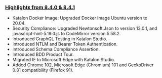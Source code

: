 ### [Highlights from 8.4.0 & 8.4.1](https://docs.katalon.com/katalon-studio/new/version-8x.html)

* Katalon Docker Image: Upgraded Docker image Ubuntu version to 20.04.
* Security Compliance: Upgraded Newtonsoft.Json to version 13.0.1, and javascript-hint-5.19.0.js to CodeMirror version 5.58.2.
* Introduced GraphQL Testing in Katalon Studio. 
* Introduced NTLM and Bearer Token Authentication.
* Introduced Schema Compliance Assertion.
* Introduced BDD Product Tour.
* Migrated IE to Microsoft Edge with Katalon Studio.
* Added Chrome 102, Microsoft Edge (Chromium) 101 and GeckoDriver 0.31 compatibility (Firefox 91).

